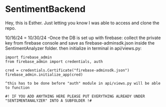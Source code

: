 # SentimentBackend

Hey, this is Esther. Just letting you know I was able to access and clone the repo. 

10/16/24 = 10/30/24
-Once the DB is set up with firebase: 
    collect the private key from firebase console and save as firebase-adminsdk.json inside the SentimentAnalyzer folder. then initialize in terminal in api/views.py:

    import firebase_admin
    from firebase_admin import credentials, auth

    cred = credentials.Certificate("firebase-adminsdk.json")
    firebase_admin.initialize_app(cred)

    ^this has to be done before "auth" module in api/views.py will be able to function

    #! IF YOU ADD ANYTHING HERE PLEASE PUT EVERYTHING ALREADY UNDER "SENTIMENTANALYZER" INTO A SUBFOLDER !#